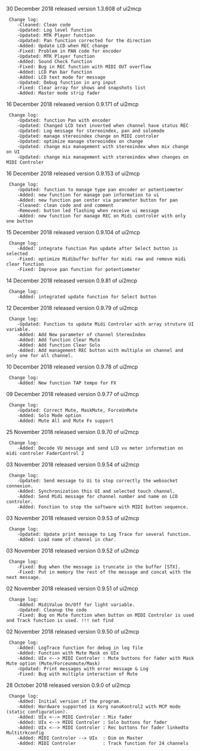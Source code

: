 30 December 2018
   released version 1.3.608 of ui2mcp

     Change log:
        -Cleaned: Clean code
        -Updated: Log level function
        -Updated: MTK Player function
        -Updated: Pan function corrected for the direction
        -Added: Update LCD when REC change
        -Fixed: Problem in PAN code for encoder
        -Updated: MTK Player function
        -Added: Sound Check function
        -Fixed: Bug in REC function with MIDI OUT overflow
        -Added: LCD Pan bar function
        -Added: LCD text mode for message
        -Updated: Debug function in arg input
        -Fixed: Clear array for shows and snapshots list
        -Added: Master mode strip fader

16 December 2018
   released version 0.9.171 of ui2mcp

     Change log:
        -Updated: function Pan with encoder
        -Updated: Changed LCD text inverted when channel have status REC
        -Updated: Log message for stereoindex, pan and solomode
        -Updated: manage stereoindex change on MIDI controler
        -Updated: optimize manage stereoindex on change
        -Updated: change mix management with stereoindex when mix change on UI
        -Updated: change mix management with stereoindex when changes on MIDI Controler

16 December 2018
   released version 0.9.153 of ui2mcp

     Change log:
        -Updated: function to manage type pan encoder or potentiometer
        -Added: new function for manage pan information to ui
        -Added: new function pan center via parameter button for pan
        -Cleaned: clean code and and comment
        -Removed: button led flashing when receive ui message
        -Added: new function for manage REC on Midi controler with only one button

15 December 2018
   released version 0.9.104 of ui2mcp

     Change log:
        -Added: integrate function Pan update after Select button is selected
        -Fixed: optimize Midibuffer buffer for midi raw and remove midi clear function
        -Fixed: Improve pan function for potentiometer

14 December 2018
   released version 0.9.81 of ui2mcp

     Change log:
        -Added: integrated update function for Select button

12 December 2018
   released version 0.9.79 of ui2mcp

     Change log:
        -Updated: Function to update Midi Controler with array struture UI variable.
        -Added: Add New parameter of channel StereoIndex
        -Added: Add function Clear Mute
        -Added: Add function Clear Solo
        -Added: Add management REC button with multiple on channel and only one for all channel.

10 December 2018
   released version 0.9.78 of ui2mcp

     Change log:
        -Added: New function TAP tempo for FX

09 December 2018
   released version 0.9.77 of ui2mcp

     Change log:
        -Updated: Correct Mute, MaskMute, ForceUnMute
        -Added: Solo Mode option
        -Added: Mute All and Mute Fx support

25 November 2018
   released version 0.9.70 of ui2mcp

     Change log:
        -Added: Decode VU message and send LCD vu meter information on midi controler FaderControl 2

03 November 2018
   released version 0.9.54 of ui2mcp

     Change log:
        -Updated: Send message to Ui to stop correctly the websocket connexion.
        -Added: Synchronization this UI and selected touch channel.
        -Added: Send Midi message for channel number and name on LCD controler.
        -Added: Fonction to stop the software with MIDI button sequence.

03 November 2018
   released version 0.9.53 of ui2mcp

     Change log:
        -Updated: Update print message to Log Trace for several function.
        -Added: Load name of channel in char.

03 November 2018
   released version 0.9.52 of ui2mcp

     Change log:
        -Fixed: Bug when the message is truncate in the buffer [STX].
        -Fixed: Put in memory the rest of the message and concat with the next message.

02 November 2018
   released version 0.9.51 of ui2mcp

     Change log:
        -Added: MidiValue On/Off for light variable.
        -Updated: Cleanup the code
        -Fixed: Bug on Mute function when button on MIDI Controler is used and Track function is used. !!! not find

02 November 2018
   released version 0.9.50 of ui2mcp

     Change log:
        -Added: LogTrace function for debug in log file
        -Added: Function with Mute Mask on UIx
        -Added:	UIx <--> MIDI Controler : Mute buttons for fader with Mask Mute option (Mute/Forceunmute/Mask)
        -Updated: Print messages with error message & Log
        -Fixed: Bug with multiple interaction of Mute

28 October 2018
   released version 0.9.0 of ui2mcp

     Change log:
        -Added: Initial version if the program.
        -Added: Hardware supported is Korg nanoKontrol2 with MCP mode (static configuration).
        -Added:	UIx <--> MIDI Controler : Mix fader
        -Added:	UIx <--> MIDI Controler : Solo buttons for fader
        -Added:	UIx <--> MIDI Controler : Rec buttons for fader linkedto Multitrkconfig
        -Added:	MIDI Controler --> UIx  : Dim on Master
        -Added:	MIDI Controler          : Track function for 24 channels
